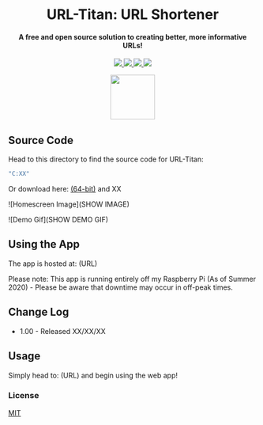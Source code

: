 <p align="center">
<h1 align="center">
   URL-Titan: URL Shortener
</h1>
</p>

<h4 align="center">A free and open source solution to creating better, more informative URLs!</h4>

<p align="center">
  <a href="https://github.com/nathanjukes/URL-Shortener">
      <img src="https://scrutinizer-ci.com/g/pH7Software/pH7-Social-Dating-CMS/badges/build.png?b=master">
  </a>
  <a href="https://img.shields.io/badge/version-v1.0-blue">
    <img src="https://img.shields.io/badge/version-v1.0-blue">
  </a>
  <a href="https://github.com/nathanjukes/URL-Shortener/blob/master/LICENSE">
    <img src="https://img.shields.io/github/license/Naereen/StrapDown.js.svg">
  </a>
  <a href="https://twitter.com/intent/tweet?url=https%3A%2F%2Fgithub.com%2Fnathanjukes%2FURL-Shortener&text=Check%20out%20URL%20Titan%20:%20URL%20Shortener%20on%20Github:"> 
    <img src="https://img.shields.io/twitter/url/http/shields.io.svg?style=social">
  </a>
   <p align="center">
      
   <img width="90" height="90" src="https://github.com/nathanjukes/URL-Shortener/blob/master/Assets/LogoCropped.png">
   </p>
</p>

## Source Code
Head to this directory to find the source code for URL-Titan: 
```bash
"C:XX" 
```

Or download here:
[(64-bit)](DOWNLOAD.ZIP) and XX

![Homescreen Image](SHOW IMAGE)

![Demo Gif](SHOW DEMO GIF)

## Using the App
The app is hosted at: (URL)

Please note: This app is running entirely off my Raspberry Pi (As of Summer 2020) - Please be aware that downtime may occur in off-peak times.

## Change Log

- 1.00 - Released XX/XX/XX


## Usage

Simply head to: (URL) and begin using the web app!

### License
[MIT](https://github.com/nathanjukes/URL-Shortener/blob/master/LICENSE)
